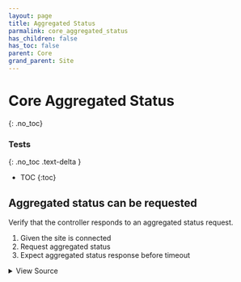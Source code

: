 ```yaml
---
layout: page
title: Aggregated Status
parmalink: core_aggregated_status
has_children: false
has_toc: false
parent: Core
grand_parent: Site
---
```


# Core Aggregated Status
{: .no_toc}



### Tests
{: .no_toc .text-delta }

- TOC
{:toc}

## Aggregated status can be requested

Verify that the controller responds to an aggregated status request.

1. Given the site is connected
2. Request aggregated status 
3. Expect aggregated status response before timeout

<details markdown="block">
  <summary>
     View Source
  </summary>
```ruby
Validator::Site.connected do |task,supervisor,site|
  prepare task, site
  log "Request aggregated status"
  result = site.request_aggregated_status Validator.config['main_component'], collect!: {
    timeout: Validator.config['timeouts']['status_response']
  }
end
```
</details>


